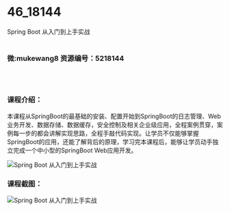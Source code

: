 # 46_18144
Spring Boot 从入门到上手实战
<br/></br>
<h3>微:mukewang8 资源编号：5218144</h3>
<br/></br>
<h3>课程介绍：</h3>
<p>本课程从SpringBoot的最基础的安装、配置开始到SpringBoot的日志管理、Web业务开发、数据存储、数据缓存，安全控制及相关企业级应用，全程案例贯穿，案例每一步的都会讲解实现思路，全程手敲代码实现。让学员不仅能够掌握SpringBoot的应用，还能了解背后的原理，学习完本课程后，能够让学员动手独立完成一个中小型的SpringBoot Web应用开发。</p>
<p><img src="https://www.ko996.com/wp-content/uploads/img/2021/01/1-138-300x162.png" alt="Spring Boot 从入门到上手实战"></p>
<div class="info-desc">
<h3>课程截图：</h3>
<p><img src="https://www.ko996.com/wp-content/uploads/img/2021/01/2-160.png" alt="Spring Boot 从入门到上手实战"></p>


			
</div>
